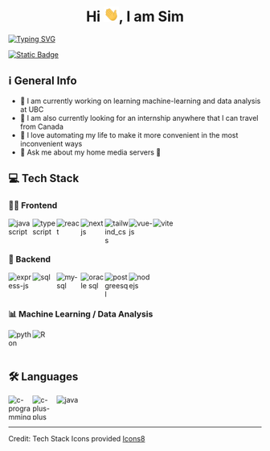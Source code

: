

<h1 align="center">Hi <img src="https://raw.githubusercontent.com/KevinPatel04/KevinPatel04/master/Hi.gif" width="30px">, I am Sim </h1>
</hr>
  
[![Typing SVG](https://readme-typing-svg.demolab.com?font=Fira+Code&weight=100&pause=1000&color=cecece&random=false&width=650&lines=Sim+is+a+student+majoring+in+Computer+Science+at+UBC;Sim+is+a+student+minoring+in+Data+Science+at+UBC)](https://git.io/typing-svg)

<a href="http://portfolio.simrit.dev" target="_blank">
  <img alt="Static Badge" src="https://img.shields.io/badge/Personal%20-%20Portfolio%20-%20blue?style=for-the-badge&labelColor=%23dedede">
</a>

<h2> ℹ General Info </h2>
</hr>

<ul>
  <li> 🔭 I am currently working on learning machine-learning and data analysis at UBC </li>
  <li> 🌱 I am also currently looking for an internship anywhere that I can travel from Canada </li>
  <li> 👯 I love automating my life to make it more convenient in the most inconvenient ways </li>
  <li> 💬 Ask me about my home media servers 🤭 </li>
</ul>

<h2> 💻 Tech Stack </h2>
</hr>

<h3> 🧑‍💻 Frontend </h3>

<div style="display: flex; flex-direction: row;">
  <img width="48" height="48" src="https://img.icons8.com/fluency/48/javascript.png" alt="javascript" title="javascript"/>
  <img width="48" height="48" src="https://img.icons8.com/color/48/typescript.png" alt="typescript" title="typescript"/>
  <img width="48" height="48" src="https://img.icons8.com/plasticine/100/react.png" alt="react" title="react js"/>
  <img width="48" height="48" src="https://img.icons8.com/fluency/48/nextjs.png" alt="nextjs" title="next js"/>
  <img width="48" height="48" src="https://img.icons8.com/color/48/tailwind_css.png" alt="tailwind_css" title="tailwind css"/>
  <img width="48" height="48" src="https://img.icons8.com/color/48/vue-js.png" alt="vue-js" title="vue js"/>
  <img width="48" height="48" src="https://img.icons8.com/fluency/48/vite.png" alt="vite" title="vite"/>
</div>

<h3> 💾 Backend </h3>

<div style="display: flex; flex-direction: row;">
  <img width="48" height="48" src="https://img.icons8.com/cecece/48/express-js.png" alt="express-js" title="express js"/>
  <img width="48" height="48" src="https://img.icons8.com/external-soft-fill-juicy-fish/60/external-sql-servers-and-networks-soft-fill-soft-fill-juicy-fish.png" alt="sql" title="sql"/>
  <img width="48" height="48" src="https://img.icons8.com/fluency/48/my-sql.png" alt="my-sql" title="mysql"/>
  <img width="48" height="48" src="https://img.icons8.com/plasticine/100/oracle-pl-sql--v3.png" alt="oracle sql" title="oracle sql"/>
  <img width="48" height="48" src="https://img.icons8.com/color/48/postgreesql.png" alt="postgreesql" title="postgreesql"/>
  <img width="48" height="48" src="https://img.icons8.com/color/48/nodejs.png" alt="nodejs" title="node js"/>
  
</div>

<h3> 📊 Machine Learning / Data Analysis </h3>

<div style="display: flex; flex-direction: row;">
  <img width="48" height="48" src="https://img.icons8.com/color/48/python.png" alt="python" title="python"/>
  <img width="48" height="48" src="https://img.icons8.com/external-becris-flat-becris/64/external-r-data-science-becris-flat-becris.png" alt="R" title="R"/>
</div>

<h2> 🛠️ Languages </h2>

<div style="display: flex; flex-direction: row;">
  <img width="48" height="48" src="https://img.icons8.com/color/48/c-programming.png" alt="c-programming" title="c"/>
  <img width="48" height="48" src="https://img.icons8.com/fluency/48/c-plus-plus-logo.png" alt="c-plus-plus" title="c++"/>
  <img width="48" height="48" src="https://img.icons8.com/color/48/java-coffee-cup-logo--v1.png" alt="java" title="java"/>
</div>

<hr>

<p style="text-color: gray;">Credit: Tech Stack Icons provided <a href="https://icons8.com">Icons8</a> </p>
